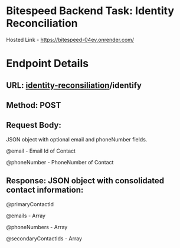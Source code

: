 # Bitespeed Backend Task: Identity Reconciliation

Hosted Link - https://bitespeed-04ev.onrender.com/

# Endpoint Details
## URL: [identity-reconsiliation](https://bitespeed-04ev.onrender.com/)/identify
## Method: POST
## Request Body: 
  <p>JSON object with optional email and phoneNumber fields.</p>
  <p>  @email - Email Id of Contact </p>
  <p>@phoneNumber - PhoneNumber of Contact</p>

## Response: JSON object with consolidated contact information:
  <p>@primaryContactId</p>
  <p>@emails - Array</p>
  <p>@phoneNumbers - Array</p>
  <p>@secondaryContactIds - Array</p>
